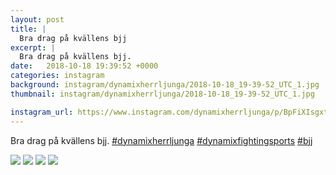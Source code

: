 ```yaml
---
layout: post
title: |
  Bra drag på kvällens bjj
excerpt: |
  Bra drag på kvällens bjj.   
date:   2018-10-18 19:39:52 +0000
categories: instagram
background: instagram/dynamixherrljunga/2018-10-18_19-39-52_UTC_1.jpg
thumbnail: instagram/dynamixherrljunga/2018-10-18_19-39-52_UTC_1.jpg

instagram_url: https://www.instagram.com/dynamixherrljunga/p/BpFiXIsgxty
---
```

Bra drag på kvällens bjj. [#dynamixherrljunga](https://www.instagram.com/explore/tags/dynamixherrljunga/) [#dynamixfightingsports](https://www.instagram.com/explore/tags/dynamixfightingsports/) [#bjj](https://www.instagram.com/explore/tags/bjj/)



<img src='{{ site.baseurl }}/instagram/dynamixherrljunga/2018-10-18_19-39-52_UTC_1.jpg' class='img-fluid' />


<img src='{{ site.baseurl }}/instagram/dynamixherrljunga/2018-10-18_19-39-52_UTC_2.jpg' class='img-fluid' />


<img src='{{ site.baseurl }}/instagram/dynamixherrljunga/2018-10-18_19-39-52_UTC_3.jpg' class='img-fluid' />


<img src='{{ site.baseurl }}/instagram/dynamixherrljunga/2018-10-18_19-39-52_UTC_4.jpg' class='img-fluid' />
